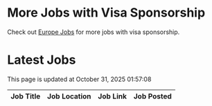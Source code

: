 # More Jobs with Visa Sponsorship

Check out [Europe Jobs](https://github.com/sureshparimi/europejobs#latest-jobs) for more jobs with visa sponsorship.

# Latest Jobs

This page is updated at October 31, 2025 01:57:08

| Job Title | Job Location | Job Link | Job Posted |
| --- | --- | --- | --- |
